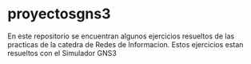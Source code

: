 # proyectosgns3
En este repositorio se encuentran algunos ejercicios resueltos de las practicas de la catedra de Redes de Informacion.
Estos ejercicios estan resueltos con el Simulador GNS3
